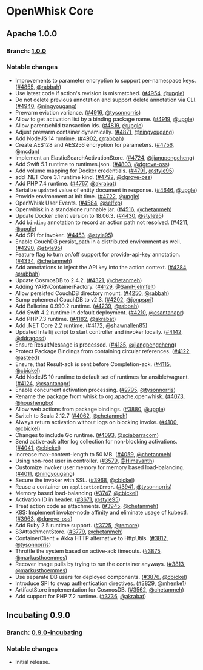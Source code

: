<!--
#
# Licensed to the Apache Software Foundation (ASF) under one or more
# contributor license agreements.  See the NOTICE file distributed with
# this work for additional information regarding copyright ownership.
# The ASF licenses this file to You under the Apache License, Version 2.0
# (the "License"); you may not use this file except in compliance with
# the License.  You may obtain a copy of the License at
#
#     http://www.apache.org/licenses/LICENSE-2.0
#
# Unless required by applicable law or agreed to in writing, software
# distributed under the License is distributed on an "AS IS" BASIS,
# WITHOUT WARRANTIES OR CONDITIONS OF ANY KIND, either express or implied.
# See the License for the specific language governing permissions and
# limitations under the License.
#
-->

# OpenWhisk Core

## Apache 1.0.0
### Branch: [1.0.0](https://github.com/apache/openwhisk/tree/1.0.0)
### Notable changes
- Improvements to parameter encryption to support per-namespace keys. ([#4855](https://github.com/apache/openwhisk/pull/4855), [@rabbah](https://github.com/rabbah))
- Use latest code if action's revision is mismatched. ([#4954](https://github.com/apache/openwhisk/pull/4954), [@upgle](https://github.com/upgle))
- Do not delete previous annotation and support delete annotation via CLI. ([#4940](https://github.com/apache/openwhisk/pull/4940), [@ningyougang](https://github.com/ningyougang))
- Prewarm eviction variance. ([#4916](https://github.com/apache/openwhisk/pull/4916), [@tysonnorris](https://github.com/tysonnorris))
- Allow to get activation list by a binding package name. ([#4919](https://github.com/apache/openwhisk/pull/4919), [@upgle](https://github.com/upgle))
- Allow parent/child transaction ids. ([#4819](https://github.com/apache/openwhisk/pull/4819), [@upgle](https://github.com/upgle))
- Adjust prewarm container dynamically. ([#4871](https://github.com/apache/openwhisk/pull/4871), [@ningyougang](https://github.com/ningyougang))
- Add NodeJS 14 runtime. ([#4902](https://github.com/apache/openwhisk/pull/4902), [@rabbah](https://github.com/rabbah))
- Create AES128 and AES256 encryption for parameters. ([#4756](https://github.com/apache/openwhisk/pull/4756), [@mcdan](https://github.com/mcdan))
- Implement an ElasticSearchActivationStore. ([#4724](https://github.com/apache/openwhisk/pull/4724), [@jiangpengcheng](https://github.com/jiangpengcheng))
- Add Swift 5.1 runtime to runtimes.json. ([#4803](https://github.com/apache/openwhisk/pull/4803), [@dgrove-oss](https://github.com/dgrove-oss))
- Add volume mapping for Docker credentials. ([#4791](https://github.com/apache/openwhisk/pull/4791), [@style95](https://github.com/style95))
- add .NET Core 3.1 runtime kind. ([#4792](https://github.com/apache/openwhisk/pull/4792), [@dgrove-oss](https://github.com/dgrove-oss))
- Add PHP 7.4 runtime. ([#4767](https://github.com/apache/openwhisk/pull/4767), [@akrabat](https://github.com/akrabat))
- Serialize `updated` value of entity document in response. ([#4646](https://github.com/apache/openwhisk/pull/4646), [@upgle](https://github.com/upgle))
- Provide environment at init time. ([#4722](https://github.com/apache/openwhisk/pull/4722), [@upgle](https://github.com/upgle))
- OpenWhisk User Events. ([#4584](https://github.com/apache/openwhisk/pull/4584), [@selfxp](https://github.com/selfxp))
- Openwhisk in a standalone runnable jar. ([#4516](https://github.com/apache/openwhisk/pull/4516), [@chetanmeh](https://github.com/chetanmeh))
- Update Docker client version to 18.06.3. ([#4430](https://github.com/apache/openwhisk/pull/4430), [@style95](https://github.com/style95))
- Add `binding` annotation to record an action path not resolved. ([#4211](https://github.com/apache/openwhisk/pull/4211), [@upgle](https://github.com/upgle))
- Add SPI for invoker. ([#4453](https://github.com/apache/openwhisk/pull/4453), [@style95](https://github.com/style95))
- Enable CouchDB persist_path in a distributed environment as well. ([#4290](https://github.com/apache/openwhisk/pull/4290), [@style95](https://github.com/style95))
- Feature flag to turn on/off support for provide-api-key annotation. ([#4334](https://github.com/apache/openwhisk/pull/4334), [@chetanmeh](https://github.com/chetanmeh))
- Add annotations to inject the API key into the action context. ([#4284](https://github.com/apache/openwhisk/pull/4284), [@rabbah](https://github.com/rabbah))
- Update CosmosDB to 2.4.2. ([#4321](https://github.com/apache/openwhisk/pull/4321), [@chetanmeh](https://github.com/chetanmeh))
- Adding YARNContainerFactory. ([#4129](https://github.com/apache/openwhisk/pull/4129), [@SamHjelmfelt](https://github.com/SamHjelmfelt))
- Allow persisted CouchDB directory mount. ([#4250](https://github.com/apache/openwhisk/pull/4250), [@rabbah](https://github.com/rabbah))
- Bump ephemeral CouchDB to v2.3. ([#4202](https://github.com/apache/openwhisk/pull/4202), [@jonpspri](https://github.com/jonpspri))
- Add Ballerina 0.990.2 runtime. ([#4239](https://github.com/apache/openwhisk/pull/4239), [@rabbah](https://github.com/rabbah))
- Add Swift 4.2 runtime in default deployment. ([#4210](https://github.com/apache/openwhisk/pull/4210), [@csantanapr](https://github.com/csantanapr))
- Add PHP 7.3 runtime. ([#4182](https://github.com/apache/openwhisk/pull/4182), [@akrabat](https://github.com/akrabat))
- Add .NET Core 2.2 runtime. ([#4172](https://github.com/apache/openwhisk/pull/4172), [@shawnallen85](https://github.com/shawnallen85))
- Updated Intellij script to start controller and invoker locally. ([#4142](https://github.com/apache/openwhisk/pull/4142), [@ddragosd](https://github.com/ddragosd))
- Ensure ResultMessage is processed. ([#4135](https://github.com/apache/openwhisk/pull/4135), [@jiangpengcheng](https://github.com/jiangpengcheng))
- Protect Package Bindings from containing circular references. ([#4122](https://github.com/apache/openwhisk/pull/4122), [@asteed](https://github.com/asteed))
- Ensure, that Result-ack is sent before Completion-ack. ([#4115](https://github.com/apache/openwhisk/pull/4115), [@cbickel](https://github.com/cbickel))
- Add NodeJS 10 runtime to default set of runtimes for ansible/vagrant. ([#4124](https://github.com/apache/openwhisk/pull/4124), [@csantanapr](https://github.com/csantanapr))
- Enable concurrent activation processing. ([#2795](https://github.com/apache/openwhisk/pull/2795), [@tysonnorris](https://github.com/tysonnorris))
- Rename the package from whisk to org.apache.openwhisk. ([#4073](https://github.com/apache/openwhisk/pull/4073), [@houshengbo](https://github.com/houshengbo))
- Allow web actions from package bindings. ([#3880](https://github.com/apache/openwhisk/pull/3880), [@upgle](https://github.com/upgle))
- Switch to Scala 2.12.7 ([#4062](https://github.com/apache/openwhisk/pull/4062), [@chetanmeh](https://github.com/chetanmeh))
- Always return activation without logs on blocking invoke. ([#4100](https://github.com/apache/openwhisk/pull/4100), [@cbickel](https://github.com/cbickel))
- Changes to include Go runtime. ([#4093](https://github.com/apache/openwhisk/pull/4093), [@sciabarracom](https://github.com/sciabarracom))
- Send active-ack after log collection for non-blocking activations. ([#4041](https://github.com/apache/openwhisk/pull/4041), [@cbickel](https://github.com/cbickel))
- Increase max-content-length to 50 MB. ([#4059](https://github.com/apache/openwhisk/pull/4059), [@chetanmeh](https://github.com/chetanmeh))
- Using non-root user in controller. ([#3579](https://github.com/apache/openwhisk/pull/3579), [@Himavanth](https://github.com/Himavanth))
- Customize invoker user memory for memory based load-balancing. ([#4011](https://github.com/apache/openwhisk/pull/4011), [@ningyougang](https://github.com/ningyougang))
- Secure the invoker with SSL. ([#3968](https://github.com/apache/openwhisk/pull/3968), [@cbickel](https://github.com/cbickel))
- Reuse a container on `applicationError`. ([#3941](https://github.com/apache/openwhisk/pull/3941), [@tysonnorris](https://github.com/tysonnorris))
- Memory based load-balancing ([#3747](https://github.com/apache/openwhisk/pull/3747), [@cbickel](https://github.com/cbickel))
- Activation ID in header. ([#3671](https://github.com/apache/openwhisk/pull/3671), [@style95](https://github.com/style95))
- Treat action code as attachments. ([#3945](https://github.com/apache/openwhisk/pull/3945), [@chetanmeh](https://github.com/chetanmeh))
- K8S: Implement invoker-node affinity and eliminate usage of kubectl. ([#3963](https://github.com/apache/openwhisk/pull/3963), [@dgrove-oss](https://github.com/dgrove-oss))
- Add Ruby 2.5 runtime support. ([#3725](https://github.com/apache/openwhisk/pull/3725), [@remore](https://github.com/remore))
- S3AttachmentStore. ([#3779](https://github.com/apache/openwhisk/pull/3779), [@chetanmeh](https://github.com/chetanmeh))
- ContainerClient + Akka HTTP alternative to HttpUtils. ([#3812](https://github.com/apache/openwhisk/pull/3812), [@tysonnorris](https://github.com/tysonnorris))
- Throttle the system based on active-ack timeouts. ([#3875](https://github.com/apache/openwhisk/pull/3875), [@markusthoemmes](https://github.com/markusthoemmes))
- Recover image pulls by trying to run the container anyways. ([#3813](https://github.com/apache/openwhisk/pull/3813), [@markusthoemmes](https://github.com/markusthoemmes))
- Use separate DB users for deployed components. ([#3876](https://github.com/apache/openwhisk/pull/3876), [@cbickel](https://github.com/cbickel))
- Introduce SPI to swap authentication directives. ([#3829](https://github.com/apache/openwhisk/pull/3829), [@mhenke1](https://github.com/mhenke1))
- ArtifactStore implementation for CosmosDB. ([#3562](https://github.com/apache/openwhisk/pull/3562), [@chetanmeh](https://github.com/chetanmeh))
- Add support for PHP 7.2 runtime. ([#3736](https://github.com/apache/openwhisk/pull/3736), [@akrabat](https://github.com/akrabat))

## Incubating 0.9.0
### Branch: [0.9.0-incubating](https://github.com/apache/openwhisk/tree/0.9.0-incubating)
### Notable changes
- Initial release.
